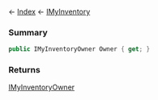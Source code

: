 ← [Index](Api-Index) ← [IMyInventory](VRage.Game.ModAPI.Ingame.IMyInventory)

### Summary

```csharp
public IMyInventoryOwner Owner { get; }
```

### Returns

[IMyInventoryOwner](VRage.Game.ModAPI.Ingame.IMyInventoryOwner)

